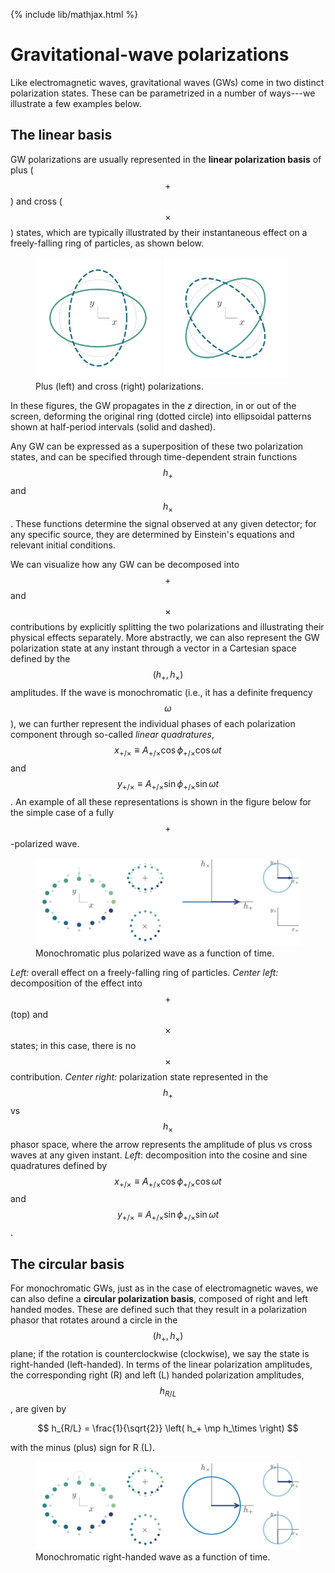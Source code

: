 {% include lib/mathjax.html %}

# Gravitational-wave polarizations

Like electromagnetic waves, gravitational waves (GWs) come in two distinct polarization states. These can be parametrized in a number of ways---we illustrate a few examples below.

## The linear basis

GW polarizations are usually represented in the **linear polarization basis** of plus ($$+$$) and cross ($$\times$$) states, which are typically illustrated by their instantaneous effect on a freely-falling ring of particles, as shown below.

<figure>
<img src="./assets/images/pol_ring_plus.png" alt="Plus polarization" width="200"/>
<img src="./assets/images/pol_ring_cross.png" alt="Cross polarization" width="200"/>
<figcaption>Plus (left) and cross (right) polarizations.</figcaption>
</figure>

In these figures, the GW propagates in the _z_ direction, in or out of the screen, deforming the original ring (dotted circle) into ellipsoidal patterns shown at half-period intervals (solid and dashed).

Any GW can be expressed as a superposition of these two polarization states, and can be specified through time-dependent strain functions $$h_+$$ and $$h_\times$$. These functions determine the signal observed at any given detector; for any specific source, they are determined by Einstein's equations and relevant initial conditions.

We can visualize how any GW can be decomposed into $$+$$ and $$\times$$ contributions by explicitly splitting the two polarizations and illustrating their physical effects separately.
More abstractly, we can also represent the GW polarization state at any instant through a vector in a Cartesian space defined by the $$\left(h_+, h_\times\right)$$ amplitudes.
If the wave is monochromatic (i.e., it has a definite frequency $$\omega$$), we can further represent the individual phases of each polarization component through so-called _linear quadratures_, $$x_{+/\times} \equiv A_{+/\times} \cos \phi_{+/\times} \cos \omega t$$ and $$y_{+/\times} \equiv A_{+/\times} \sin \phi_{+/\times} \sin \omega t$$.
An example of all these representations is shown in the figure below for the simple case of a fully $$+$$-polarized wave.

<figure>
<img src="./assets/images/pol_lin_p.gif" alt="Plus polarization"/>
<figcaption>Monochromatic plus polarized wave as a function of time.</figcaption>
</figure>

_Left:_ overall effect on a freely-falling ring of particles. _Center left:_ decomposition of the effect into $$+$$ (top) and $$\times$$ states; in this case, there is no $$\times$$ contribution. _Center right:_ polarization state represented in the $$h_+$$ vs $$h_\times$$ phasor space, where the arrow represents the amplitude of plus vs cross waves at any given instant. _Left_: decomposition into the cosine and sine quadratures defined by $$x_{+/\times} \equiv A_{+/\times} \cos \phi_{+/\times} \cos \omega t$$ and $$y_{+/\times} \equiv A_{+/\times} \sin \phi_{+/\times} \sin \omega t$$.

## The circular basis

For monochromatic GWs, just as in the case of electromagnetic waves, we can also define a **circular polarization basis**, composed of right and left handed modes.
These are defined such that they result in a polarization phasor that rotates around a circle in the $$\left(h_+, h_\times\right)$$ plane; if the rotation is counterclockwise (clockwise), we say the state is right-handed (left-handed).
In terms of the linear polarization amplitudes, the corresponding right (R) and left (L) handed polarization amplitudes, $$h_{R/L}$$, are given by

$$
h_{R/L} = \frac{1}{\sqrt{2}} \left( h_+ \mp h_\times \right)
$$

with the minus (plus) sign for R (L).

<figure>
<img src="./assets/images/pol_circ_r.gif" alt="Plus polarization"/>
<figcaption>Monochromatic right-handed wave as a function of time.</figcaption>
</figure>

